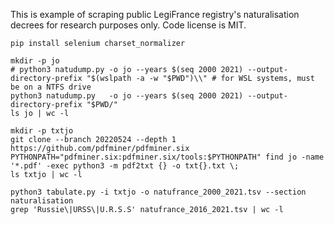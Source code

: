 This is example of scraping public LegiFrance registry's naturalisation decrees for research purposes only. Code license is MIT.

```shell
pip install selenium charset_normalizer

mkdir -p jo
# python3 natudump.py -o jo --years $(seq 2000 2021) --output-directory-prefix "$(wslpath -a -w "$PWD")\\" # for WSL systems, must be on a NTFS drive
python3 natudump.py   -o jo --years $(seq 2000 2021) --output-directory-prefix "$PWD/"
ls jo | wc -l

mkdir -p txtjo
git clone --branch 20220524 --depth 1 https://github.com/pdfminer/pdfminer.six
PYTHONPATH="pdfminer.six:pdfminer.six/tools:$PYTHONPATH" find jo -name '*.pdf' -exec python3 -m pdf2txt {} -o txt{}.txt \;
ls txtjo | wc -l

python3 tabulate.py -i txtjo -o natufrance_2000_2021.tsv --section naturalisation
grep 'Russie\|URSS\|U.R.S.S' natufrance_2016_2021.tsv | wc -l
```
